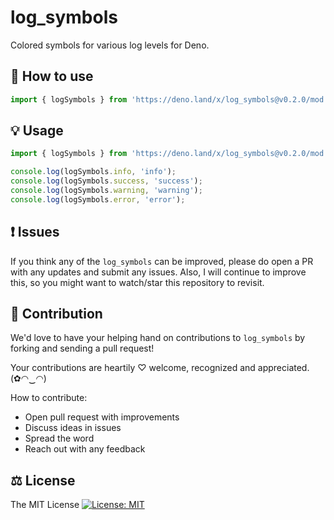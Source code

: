 # log_symbols

Colored symbols for various log levels for Deno.

## 🔧 How to use

```js
import { logSymbols } from 'https://deno.land/x/log_symbols@v0.2.0/mod.ts';
```

## 💡 Usage

```ts
import { logSymbols } from 'https://deno.land/x/log_symbols@v0.2.0/mod.ts';

console.log(logSymbols.info, 'info');
console.log(logSymbols.success, 'success');
console.log(logSymbols.warning, 'warning');
console.log(logSymbols.error, 'error');
```

## ❗ Issues

If you think any of the `log_symbols` can be improved, please do open a PR with any updates and submit any issues. Also, I will continue to improve this, so you might want to watch/star this repository to revisit.

## 💪 Contribution

We'd love to have your helping hand on contributions to `log_symbols` by forking and sending a pull request!

Your contributions are heartily ♡ welcome, recognized and appreciated. (✿◠‿◠)

How to contribute:

- Open pull request with improvements
- Discuss ideas in issues
- Spread the word
- Reach out with any feedback

## ⚖️ License

The MIT License [![License: MIT](https://img.shields.io/badge/License-MIT-yellow.svg)](https://opensource.org/licenses/MIT)
